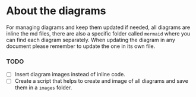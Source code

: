 # About the diagrams

For managing diagrams and keep them updated if needed, all diagrams are inline the md files, there are also a specific folder called `mermaid` where you can find each diagram separately. When updating the diagram in any document please remember to update the one in its own file.

### TODO

- [ ] Insert diagram images instead of inline code.
- [ ] Create a script that helps to create and image of all diagrams and save them in a `images` folder.
